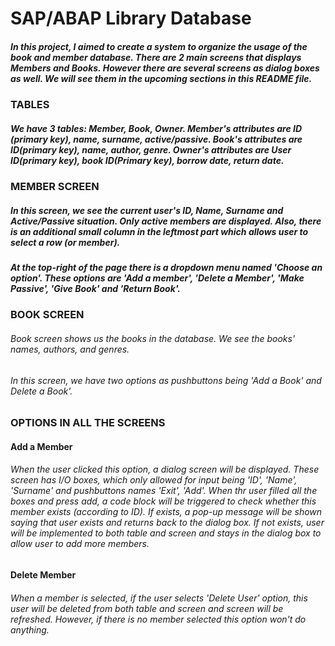 # SAP/ABAP Library Database 
##### In this project, I aimed to create a system to organize the usage of the book and member database. There are 2 main screens that displays Members and Books. However there are several screens as dialog boxes as well. We will see them in the upcoming sections in this README file.

### TABLES
##### We have 3 tables: Member, Book, Owner. Member's attributes are ID (primary key), name, surname, active/passive. Book's attributes are ID(primary key), name, author, genre. Owner's attributes are User ID(primary key), book ID(Primary key), borrow date, return date.

### MEMBER SCREEN
##### In this screen, we see the current user's ID, Name, Surname and Active/Passive situation. Only active members are displayed. Also, there is an additional small column in the leftmost part which allows user to select a row (or member).
##### At the top-right of the page there is a dropdown menu named 'Choose an option'. These options are 'Add a member', 'Delete a Member', 'Make Passive', 'Give Book' and 'Return Book'.

### BOOK SCREEN
###### Book screen shows us the books in the database. We see the books' names, authors, and genres.
###### In this screen, we have two options as pushbuttons being 'Add a Book' and Delete a Book'.

### OPTIONS IN ALL THE SCREENS
#### Add a Member
###### When the user clicked this option, a dialog screen will be displayed. These screen has I/O boxes, which only allowed for input being 'ID', 'Name', 'Surname' and pushbuttons names 'Exit', 'Add'. When thr user filled all the boxes and press add, a code block will be triggered to check whether this member exists (according to ID). If exists, a pop-up message will be shown saying that user exists and returns back to the dialog box. If not exists, user will be implemented to both table and screen and stays in the dialog box to allow user to add more members.
#### Delete Member
###### When a member is selected, if the user selects 'Delete User' option, this user will be deleted from both table and screen and screen will be refreshed. However, if there is no member selected this option won't do anything.

